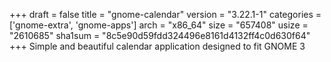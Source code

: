 +++
draft = false
title = "gnome-calendar"
version = "3.22.1-1"
categories = ['gnome-extra', 'gnome-apps']
arch = "x86_64"
size = "657408"
usize = "2610685"
sha1sum = "8c5e90d59fdd324496e8161d4132ff4c0d630f64"
+++
Simple and beautiful calendar application designed to fit GNOME 3